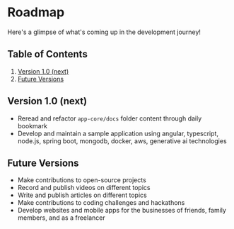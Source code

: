 # Roadmap

Here's a glimpse of what's coming up in the development journey!

## Table of Contents

1. [Version 1.0 (next)](#version-10-next)
1. [Future Versions](#future-versions)

## Version 1.0 (next)

- Reread and refactor `app-core/docs` folder content through daily bookmark
- Develop and maintain a sample application using angular, typescript, node.js, spring boot, mongodb, docker, aws, generative ai technologies

## Future Versions

- Make contributions to open-source projects
- Record and publish videos on different topics
- Write and publish articles on different topics
- Make contributions to coding challenges and hackathons
- Develop websites and mobile apps for the businesses of friends, family members, and as a freelancer
